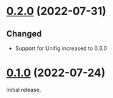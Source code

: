 # [0.2.0][] (2022-07-31)

## Changed

- Support for Unifig increased to 0.3.0

# [0.1.0][] (2022-07-24)

Initial release.

[0.2.0]: https://github.com/AaronLasseigne/unifig-rails/compare/v0.1.0...v0.2.0
[0.1.0]: https://github.com/AaronLasseigne/unifig-rails/compare/v0.0.0...v0.1.0
